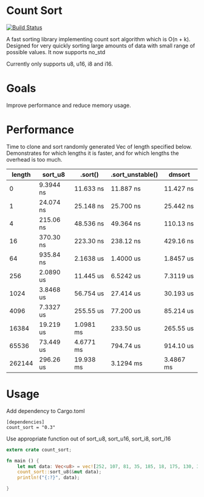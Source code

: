 # Count Sort

[![Build Status](https://travis-ci.org/mkb2091/count-sort.svg?branch=master)](https://travis-ci.org/mkb2091/count-sort)

A fast sorting library implementing count sort algorithm which is O(n + k). Designed for very quickly sorting large amounts of data with small range of possible values. It now supports no_std

Currently only supports u8, u16, i8 and i16.

# Goals

Improve performance and reduce memory usage.

# Performance

Time to clone and sort randomly generated Vec<u8> of length specified below. Demonstrates for which lengths it is faster, and for which lengths the overhead is too much.

| length | sort_u8   | .sort()   | .sort_unstable() | dmsort    |
|--------|-----------|-----------|------------------|-----------|
| 0      | 9.3944 ns | 11.633 ns | 11.887 ns        | 11.427 ns |
| 1      | 24.074 ns | 25.148 ns | 25.700 ns        | 25.442 ns |
| 4      | 215.06 ns | 48.536 ns | 49.364 ns        | 110.13 ns |
| 16     | 370.30 ns | 223.30 ns | 238.12 ns        | 429.16 ns |
| 64     | 935.84 ns | 2.1638 us | 1.4000 us        | 1.8457 us |
| 256    | 2.0890 us | 11.445 us | 6.5242 us        | 7.3119 us |
| 1024   | 3.8468 us | 56.754 us | 27.414 us        | 30.193 us |
| 4096   | 7.3327 us | 255.55 us | 77.200 us        | 85.214 us |
| 16384  | 19.219 us | 1.0981 ms | 233.50 us        | 265.55 us |
| 65536  | 73.449 us | 4.6771 ms | 794.74 us        | 914.10 us |
| 262144 | 296.26 us | 19.938 ms | 3.1294 ms        | 3.4867 ms |

# Usage

Add dependency to Cargo.toml
```
[dependencies]
count_sort = "0.3"
```

Use appropriate function out of sort_u8, sort_u16, sort_i8, sort_i16

```rust
extern crate count_sort;

fn main () {
	let mut data: Vec<u8> = vec![252, 107, 81, 35, 185, 18, 175, 130, 37, 166];
	count_sort::sort_u8(&mut data);
	println!("{:?}", data);

}
```
